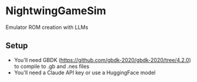 # NightwingGameSim
Emulator ROM creation with LLMs

## Setup
- You'll need GBDK (https://github.com/gbdk-2020/gbdk-2020/tree/4.2.0) to compile to .gb and .nes files
- You'll need a Claude API key or use a HuggingFace model
